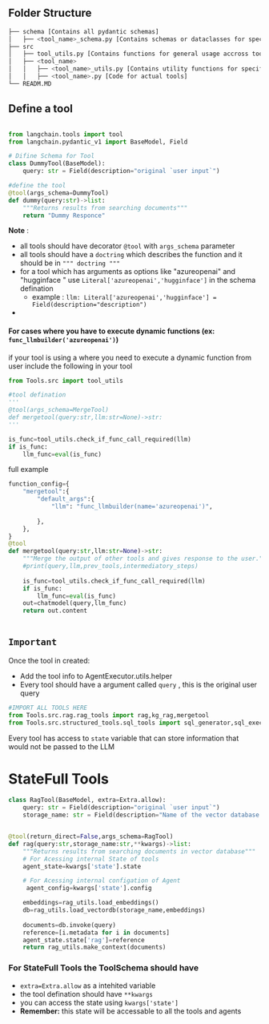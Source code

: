 
## Folder Structure

```bash
├── schema [Contains all pydantic schemas]
│   ├── <tool_name>_schema.py [Contains schemas or dataclasses for specific tool]
├── src
│   ├── tool_utils.py [Contains functions for general usage accross tools]
│   ├── <tool_name>
│   │   ├── <tool_name>_utils.py [Contains utility functions for specific tool]
│   │   ├── <tool_name>.py [Code for actual tools]
└── READM.MD
```

## Define a tool

```python

from langchain.tools import tool
from langchain.pydantic_v1 import BaseModel, Field

# Difine Schema for Tool
class DummyTool(BaseModel):
    query: str = Field(description="original `user input`")

#define the tool
@tool(args_schema=DummyTool)
def dummy(query:str)->list:
    """Returns results from searching documents"""
    return "Dummy Responce"
```

**Note** : 
- all tools should have decorator `@tool` with `args_schema` parameter
- all tools should have a `doctring` which describes the function and it should be in `""" doctring """`
- for a tool which has arguments as options like "azureopenai" and "hugginface " use `Literal['azureopenai','hugginface']` in the schema defination
  - example : `llm: Literal['azureopenai','hugginface'] = Field(description="description")`
- 

#### For cases where you have to execute dynamic functions (ex: `func_llmbuilder('azureopenai')`)
if your tool is using a where you need to execute a dynamic function from user include the following in your tool

```python
from Tools.src import tool_utils

#tool defination
'''
@tool(args_schema=MergeTool)
def mergetool(query:str,llm:str=None)->str:
'''

is_func=tool_utils.check_if_func_call_required(llm) 
if is_func:
    llm_func=eval(is_func)
```

full example

```python
function_config={
    "mergetool":{
        "default_args":{
            "llm": "func_llmbuilder(name='azureopenai')",
            
        },
    },
}
@tool
def mergetool(query:str,llm:str=None)->str:
    """Merge the output of other tools and gives response to the user."""
    #print(query,llm,prev_tools,intermediatory_steps)
    
    is_func=tool_utils.check_if_func_call_required(llm)
    if is_func:
        llm_func=eval(is_func)
    out=chatmodel(query,llm_func)
    return out.content
    
```


## `Important`

Once the tool in created:
- Add the tool info to AgentExecutor.utils.helper
- Every tool should have a argument called `query` , this is the original user query
```python
#IMPORT ALL TOOLS HERE
from Tools.src.rag.rag_tools import rag,kg_rag,mergetool
from Tools.src.structured_tools.sql_tools import sql_generator,sql_executor


```


Every tool has access to `state` variable that can store information that would not be passed to the LLM

# StateFull Tools

```python
class RagTool(BaseModel, extra=Extra.allow):
    query: str = Field(description="original `user input`")
    storage_name: str = Field(description="Name of the vector database to be Searched")


@tool(return_direct=False,args_schema=RagTool)
def rag(query:str,storage_name:str,**kwargs)->list:
    """Returns results from searching documents in vector database"""
    # For Acessing internal State of tools
    agent_state=kwargs['state'].state

    # For Acessing internal configation of Agent
     agent_config=kwargs['state'].config

    embeddings=rag_utils.load_embeddings()
    db=rag_utils.load_vectordb(storage_name,embeddings)
    
    documents=db.invoke(query)
    reference=[i.metadata for i in documents]
    agent_state.state['rag']=reference
    return rag_utils.make_context(documents)
```

### For StateFull Tools the ToolSchema should have 
- `extra=Extra.allow` as a intehited variable
- the tool defination should have `**kwargs`
- you can access the state using `kwargs['state']`
- <b>Remember:</b> this state will be accessable to all the tools and agents